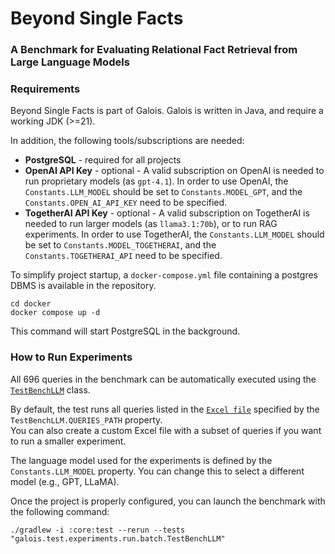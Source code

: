 # Beyond Single Facts
### A Benchmark for Evaluating Relational Fact Retrieval from Large Language Models


### Requirements
Beyond Single Facts is part of Galois.
Galois is written in Java, and require a working JDK (>=21).

In addition, the following tools/subscriptions are needed:
- **PostgreSQL** - required for all projects
- **OpenAI API Key** - optional - A valid subscription on OpenAI is needed to run proprietary models (as `gpt-4.1`). In order to use OpenAI, the `Constants.LLM_MODEL` should be set to `Constants.MODEL_GPT`, and the `Constants.OPEN_AI_API_KEY` need to be specified.
- **TogetherAI API Key** - optional - A valid subscription on TogetherAI is needed to run larger models (as `llama3.1:70b`), or to run RAG experiments. In order to use TogetherAI, the `Constants.LLM_MODEL` should be set to `Constants.MODEL_TOGETHERAI`, and the `Constants.TOGETHERAI_API` need to be specified.

To simplify project startup, a `docker-compose.yml` file containing a postgres DBMS is available in the repository.

```shell
cd docker
docker compose up -d
```

This command will start PostgreSQL in the background. 

### How to Run Experiments

All 696 queries in the benchmark can be automatically executed using the [`TestBenchLLM`](core/src/test/java/galois/test/experiments/run/batch/TestBenchLLM.java) class.

By default, the test runs all queries listed in the [`Excel file`](core/src/test/resources/llm-bench/dataset-soccer.xlsx) specified by the `TestBenchLLM.QUERIES_PATH` property.  
You can also create a custom Excel file with a subset of queries if you want to run a smaller experiment.

The language model used for the experiments is defined by the `Constants.LLM_MODEL` property. You can change this to select a different model (e.g., GPT, LLaMA).

Once the project is properly configured, you can launch the benchmark with the following command:

`./gradlew -i :core:test --rerun --tests "galois.test.experiments.run.batch.TestBenchLLM"`
